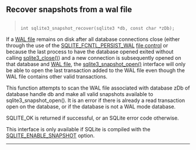 ## Recover snapshots from a wal file




> ```
> 
> int sqlite3_snapshot_recover(sqlite3 *db, const char *zDb);
> 
> ```



If a [WAL file](wal.html#walfile) remains on disk after all database connections close
(either through the use of the [SQLITE\_FCNTL\_PERSIST\_WAL](#sqlitefcntlpersistwal) [file control](#sqlite3_file_control)
or because the last process to have the database opened exited without
calling [sqlite3\_close()](#sqlite3_close)) and a new connection is subsequently opened
on that database and [WAL file](wal.html#walfile), the [sqlite3\_snapshot\_open()](#sqlite3_snapshot_open) interface
will only be able to open the last transaction added to the WAL file
even though the WAL file contains other valid transactions.


This function attempts to scan the WAL file associated with database zDb
of database handle db and make all valid snapshots available to
sqlite3\_snapshot\_open(). It is an error if there is already a read
transaction open on the database, or if the database is not a WAL mode
database.


SQLITE\_OK is returned if successful, or an SQLite error code otherwise.


This interface is only available if SQLite is compiled with the
[SQLITE\_ENABLE\_SNAPSHOT](compile.html#enable_snapshot) option.




---


